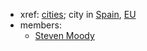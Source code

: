 - xref: [cities](<../cities.md>); city in [Spain](<../Spain.md>), [EU](<../EU.md>)
- members:
    - [Steven Moody](<../Steven Moody.md>)
